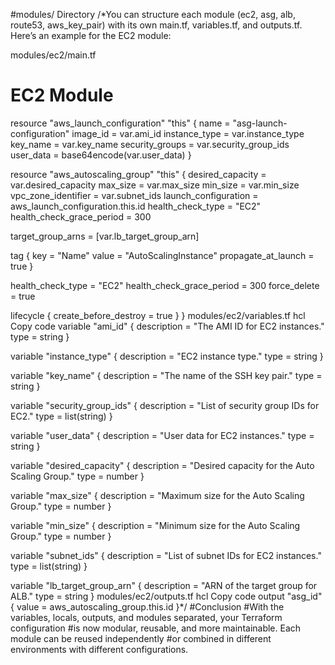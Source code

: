 #modules/ Directory
/*You can structure each module (ec2, asg, alb, route53, aws_key_pair) with its own main.tf, variables.tf,
and outputs.tf. Here’s an example for the EC2 module:

modules/ec2/main.tf
# EC2 Module

resource "aws_launch_configuration" "this" {
  name          = "asg-launch-configuration"
  image_id      = var.ami_id
  instance_type = var.instance_type
  key_name      = var.key_name
  security_groups = var.security_group_ids
  user_data = base64encode(var.user_data)
}

resource "aws_autoscaling_group" "this" {
  desired_capacity     = var.desired_capacity
  max_size             = var.max_size
  min_size             = var.min_size
  vpc_zone_identifier  = var.subnet_ids
  launch_configuration = aws_launch_configuration.this.id
  health_check_type    = "EC2"
  health_check_grace_period = 300

  target_group_arns    = [var.lb_target_group_arn]

  tag {
    key                 = "Name"
    value               = "AutoScalingInstance"
    propagate_at_launch = true
  }

  health_check_type          = "EC2"
  health_check_grace_period = 300
  force_delete              = true

  lifecycle {
    create_before_destroy = true
  }
}
modules/ec2/variables.tf
hcl
Copy code
variable "ami_id" {
  description = "The AMI ID for EC2 instances."
  type        = string
}

variable "instance_type" {
  description = "EC2 instance type."
  type        = string
}

variable "key_name" {
  description = "The name of the SSH key pair."
  type        = string
}

variable "security_group_ids" {
  description = "List of security group IDs for EC2."
  type        = list(string)
}

variable "user_data" {
  description = "User data for EC2 instances."
  type        = string
}

variable "desired_capacity" {
  description = "Desired capacity for the Auto Scaling Group."
  type        = number
}

variable "max_size" {
  description = "Maximum size for the Auto Scaling Group."
  type        = number
}

variable "min_size" {
  description = "Minimum size for the Auto Scaling Group."
  type        = number
}

variable "subnet_ids" {
  description = "List of subnet IDs for EC2 instances."
  type        = list(string)
}

variable "lb_target_group_arn" {
  description = "ARN of the target group for ALB."
  type        = string
}
modules/ec2/outputs.tf
hcl
Copy code
output "asg_id" {
  value = aws_autoscaling_group.this.id
}*/
#Conclusion
#With the variables, locals, outputs, and modules separated, your Terraform configuration 
#is now modular, reusable, and more maintainable. Each module can be reused independently 
#or combined in different environments with different configurations.
